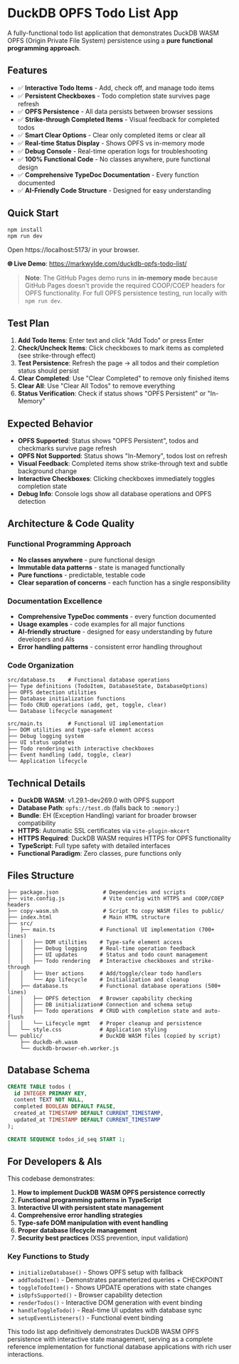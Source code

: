 # DuckDB OPFS Todo List App

A fully-functional todo list application that demonstrates DuckDB WASM OPFS (Origin Private File System) persistence using a **pure functional programming approach**.

## Features

- ✅ **Interactive Todo Items** - Add, check off, and manage todo items
- ✅ **Persistent Checkboxes** - Todo completion state survives page refresh  
- ✅ **OPFS Persistence** - All data persists between browser sessions
- ✅ **Strike-through Completed Items** - Visual feedback for completed todos
- ✅ **Smart Clear Options** - Clear only completed items or clear all
- ✅ **Real-time Status Display** - Shows OPFS vs in-memory mode
- ✅ **Debug Console** - Real-time operation logs for troubleshooting
- ✅ **100% Functional Code** - No classes anywhere, pure functional design
- ✅ **Comprehensive TypeDoc Documentation** - Every function documented
- ✅ **AI-Friendly Code Structure** - Designed for easy understanding

## Quick Start

```bash
npm install
npm run dev
```

Open https://localhost:5173/ in your browser.

**🌐 Live Demo**: https://markwylde.com/duckdb-opfs-todo-list/

> **Note**: The GitHub Pages demo runs in **in-memory mode** because GitHub Pages doesn't provide the required COOP/COEP headers for OPFS functionality. For full OPFS persistence testing, run locally with `npm run dev`.

## Test Plan

1. **Add Todo Items**: Enter text and click "Add Todo" or press Enter
2. **Check/Uncheck Items**: Click checkboxes to mark items as completed (see strike-through effect)
3. **Test Persistence**: Refresh the page → all todos and their completion status should persist
4. **Clear Completed**: Use "Clear Completed" to remove only finished items
5. **Clear All**: Use "Clear All Todos" to remove everything
6. **Status Verification**: Check if status shows "OPFS Persistent" or "In-Memory"

## Expected Behavior

- **OPFS Supported**: Status shows "OPFS Persistent", todos and checkmarks survive page refresh
- **OPFS Not Supported**: Status shows "In-Memory", todos lost on refresh  
- **Visual Feedback**: Completed items show strike-through text and subtle background change
- **Interactive Checkboxes**: Clicking checkboxes immediately toggles completion state
- **Debug Info**: Console logs show all database operations and OPFS detection

## Architecture & Code Quality

### Functional Programming Approach
- **No classes anywhere** - pure functional design
- **Immutable data patterns** - state is managed functionally
- **Pure functions** - predictable, testable code
- **Clear separation of concerns** - each function has a single responsibility

### Documentation Excellence
- **Comprehensive TypeDoc comments** - every function documented
- **Usage examples** - code examples for all major functions
- **AI-friendly structure** - designed for easy understanding by future developers and AIs
- **Error handling patterns** - consistent error handling throughout

### Code Organization
```
src/database.ts    # Functional database operations
├── Type definitions (TodoItem, DatabaseState, DatabaseOptions)
├── OPFS detection utilities
├── Database initialization functions  
├── Todo CRUD operations (add, get, toggle, clear)
└── Database lifecycle management

src/main.ts        # Functional UI implementation
├── DOM utilities and type-safe element access
├── Debug logging system
├── UI status updates
├── Todo rendering with interactive checkboxes
├── Event handling (add, toggle, clear)
└── Application lifecycle
```

## Technical Details

- **DuckDB WASM**: v1.29.1-dev269.0 with OPFS support
- **Database Path**: `opfs://test.db` (falls back to `:memory:`)
- **Bundle**: EH (Exception Handling) variant for broader browser compatibility
- **HTTPS**: Automatic SSL certificates via `vite-plugin-mkcert`
- **HTTPS Required**: DuckDB WASM requires HTTPS for OPFS functionality
- **TypeScript**: Full type safety with detailed interfaces
- **Functional Paradigm**: Zero classes, pure functions only

## Files Structure

```
├── package.json              # Dependencies and scripts
├── vite.config.js            # Vite config with HTTPS and COOP/COEP headers  
├── copy-wasm.sh              # Script to copy WASM files to public/
├── index.html                # Main HTML structure
├── src/
│   ├── main.ts              # Functional UI implementation (700+ lines)
│   │   ├── DOM utilities    # Type-safe element access
│   │   ├── Debug logging    # Real-time operation feedback
│   │   ├── UI updates       # Status and todo count management
│   │   ├── Todo rendering   # Interactive checkboxes and strike-through
│   │   ├── User actions     # Add/toggle/clear todo handlers
│   │   └── App lifecycle    # Initialization and cleanup
│   ├── database.ts          # Functional database operations (500+ lines)
│   │   ├── OPFS detection   # Browser capability checking
│   │   ├── DB initialization# Connection and schema setup
│   │   ├── Todo operations  # CRUD with completion state and auto-flush
│   │   └── Lifecycle mgmt   # Proper cleanup and persistence
│   └── style.css            # Application styling
└── public/                  # DuckDB WASM files (copied by script)
    ├── duckdb-eh.wasm
    └── duckdb-browser-eh.worker.js
```

## Database Schema

```sql
CREATE TABLE todos (
  id INTEGER PRIMARY KEY,
  content TEXT NOT NULL,
  completed BOOLEAN DEFAULT FALSE,
  created_at TIMESTAMP DEFAULT CURRENT_TIMESTAMP,
  updated_at TIMESTAMP DEFAULT CURRENT_TIMESTAMP
);

CREATE SEQUENCE todos_id_seq START 1;
```

## For Developers & AIs

This codebase demonstrates:

1. **How to implement DuckDB WASM OPFS persistence correctly**
2. **Functional programming patterns in TypeScript** 
3. **Interactive UI with persistent state management**
4. **Comprehensive error handling strategies**
5. **Type-safe DOM manipulation with event handling**
6. **Proper database lifecycle management**
7. **Security best practices** (XSS prevention, input validation)

### Key Functions to Study

- `initializeDatabase()` - Shows OPFS setup with fallback
- `addTodoItem()` - Demonstrates parameterized queries + CHECKPOINT
- `toggleTodoItem()` - Shows UPDATE operations with state changes
- `isOpfsSupported()` - Browser capability detection
- `renderTodos()` - Interactive DOM generation with event binding
- `handleToggleTodo()` - Real-time UI updates with database sync
- `setupEventListeners()` - Functional event binding

This todo list app definitively demonstrates DuckDB WASM OPFS persistence with interactive state management, serving as a complete reference implementation for functional database applications with rich user interactions.